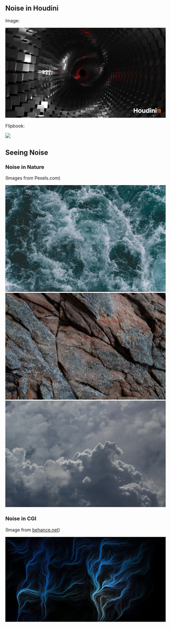 ## Noise in Houdini 

Image:

![](img/Session06_img.png)

Flipbook:

![](img/Session06_video.gif)

## Seeing Noise

### Noise in Nature

(Images from Pexels.com)

![](img/ocean.jpg)
![](img/rocks.jpg)
![](img/clouds.jpg)

### Noise in CGI

(Image from [behance.net](https://www.behance.net/gallery/12924823/Perlin-Noise-PImage?tracking_source=search_projects%7Cperlin%20noise))

![](img/noise_cgi.jpg)






